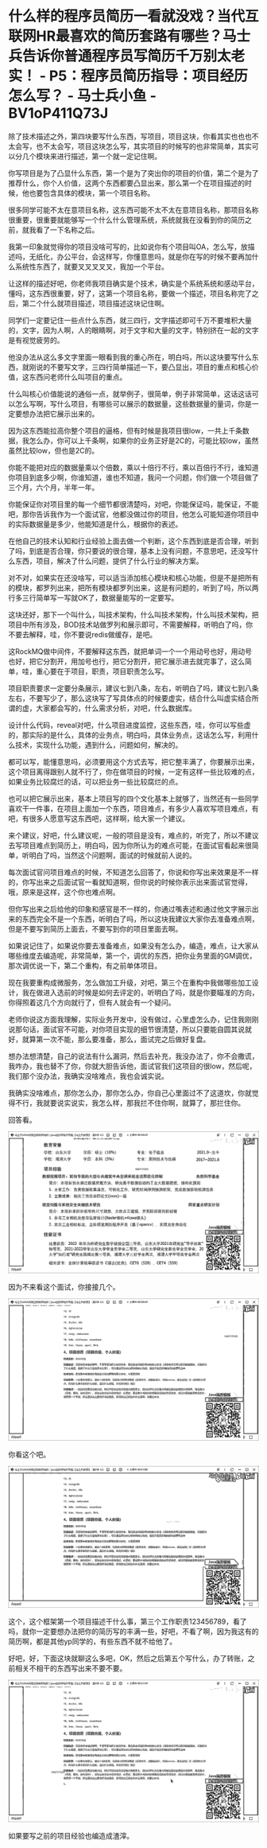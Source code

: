 # 什么样的程序员简历一看就没戏？当代互联网HR最喜欢的简历套路有哪些？马士兵告诉你普通程序员写简历千万别太老实！ - P5：程序员简历指导：项目经历怎么写？ - 马士兵小鱼 - BV1oP411Q73J

除了技术描述之外，第四块要写什么东西，写项目，项目这块，你看其实也也也不太会写，也不太会写，项目这块怎么写，其实项目的时候写的也非常简单，其实可以分几个模块来进行描述，第一个就一定记住啊。

你写项目是为了凸显什么东西，第一个是为了突出你的项目的价值，第二个是为了推荐什么，你个人价值，这两个东西都要凸显出来，那么第一个在项目描述的时候，他也要包含具体的模块，第一个项目名称。

很多同学可能不太在意项目名称，这东西可能不太不太在意项目名称，那项目名称很重要，很重要就能够写一个什么什么管理系统，系统就我在没看到你的简历之前，就我看了一下名称之后。

我第一印象就觉得你的项目没啥可写的，比如说你有个项目叫OA，怎么写，放描述吗，无纸化，办公平台，会这样写，你懂意思吗，就是你在写的时候不要再加什么系统性东西了，就要叉叉叉叉叉，我加一个平台。

让这样的描述好吧，你老师我项目确实是个技术，确实是个系统系统和感动平台，懂吗，这东西很重要，好了，这第一个项目名称，要做一个描述，项目名称完了之后，第二个什么就项目描述，项目描述这块记住啊。

同学们一定要记住一些点什么东西，就三四行，文字描述即可千万不要堆积大量的，文字，因为人啊，人的眼睛啊，对于文字和大量的文字，特别挤在一起的文字是有视觉疲劳的。

他没办法从这么多文字里面一眼看到我的重心所在，明白吗，所以这块要写什么东西，就刚说的不要写文字，三四行简单描述一下，要凸显出，项目的重点和核心价值，这东西问老师什么叫项目的重点。

什么叫核心价值能说的通俗一点，就举例子，很简单，例子非常简单，这话这话可以怎么写啊，写什么项目，有哪些可以展示的数据量，这些数据量的量词，你是一定要想办法把它展示出来的。

因为这东西能拉高你整个项目的逼格，但有时候是我项目很low，一共上千条数据，我怎么办，你可以上千条啊，如果你的业务正好是2C的，可能比较low，虽然虽然比较low，但也是2C的。

你能不能把对应的数据量乘以个倍数，乘以十倍行不行，乘以百倍行不行，谁知道你项目到底多少啊，你谁知道，谁也不知道，我问一个问题，你们做一个项目做了三个月，六个月，半年一年。

你能保证你对项目里的每一个细节都很清楚吗，对吧，你能保证吗，能保证，不能吧，那你告诉我作为一个面试官，他都没做过你的项目，他怎么可能知道你项目中的实际数据量是多少，他能知道是什么，根据你的表述。

在他自己的技术认知和行业经验上面去做一个判断，这个东西到底是否合理，听到了吗，到底是否合理，你只要说的很合理，基本上没有问题，不意思吧，还没写什么东西，项目，解决了什么问题，提供了什么行业的解决方案。

对不对，如果实在还没啥写，可以适当添加核心模块和核心功能，但是不是把所有的模块，都罗列出来，把所有模块都罗列出来，这是有问题的，听到了吗，所以两行多三行简单写一写就OK了，数据量能写的一定要写。

这块还好，那下一个叫什么，叫技术架构，什么叫技术架构，什么叫技术架构，把项目中所有涉及，BOD技术站做罗列和展示即可，不需要解释，听明白了吗，你不要去解释，哇，你不要说redis做缓存，是吧。

这RockMQ做中间件，不要解释这东西，就把单词一个一个用动号也好，用动号也好，把它分割开，用加号也行，把它分割开，把它展示进去就完事了，这么简单，哇，重心要在于项目，职责，项目职责怎么写。

项目职责要求一定要分条展示，建议七到八条，左右，听明白了吗，建议七到八条左右，不要写少了，那么这块写了写具体点的时候要虚实，结合什么叫虚实结合所谓的虚，大家都会写的，什么需求分析，对吧，什么数据库。

设计什么代码，reveal对吧，什么项目进度监控，这些东西，哇，你可以写些虚的，那实际的是什么，具体的业务点，明白吗，具体业务点，这话怎么写，利用什么技术，实现什么功能，遇到什么，问题如何，解决的。

都可以写，能懂意思吗，必须要用这个方式去写，把它整丰满了，你要展示出来，这个项目离得跟别人就不行了，你在做项目的时候，一定有这样一些比较难的点，如果业务比较腐烂的话，可以把业务一些比较腐烂的点。

也可以把它展示出来，基本上项目写的四个文化基本上就够了，当然还有一些同学喜欢干一件事，在项目上面加一个东西，项目难点，有多少人喜欢写项目难点，有吧，有很多人愿意写这东西吧，这样啊，给大家一个建议。

来个建议，好吧，什么建议呢，一般的项目是没有，难点的，听完了，所以不建议去写项目难点到简历上，明白吗，因为你所认为的难点可能，在面试官看起来很简单，听明白了吗，当然这个问题啊，面试的时候就前人说的。

每次面试官问项目难点的时候，不知道怎么回答了，你说和你写出来效果是不一样的，你写出来之后面试官一看就知道啊，但你说的时候你表示出来面试官觉得，哦，原来是这样，这个你也难点啊。

但你写出来之后给他的印象和感官是不一样的，你通过嘴表述和通过他文字展示出来的东西完全不是一个东西，听明白了吗，所以这块我建议大家你去准备难点啊，但是不要写到简历上面去，不要写到你的项目里面去啊。

如果说记住了，如果说你要去准备难点，如果没有怎么办，编造，难点，让大家从哪些维度去编造呢，非常简单，第一个，调优的东西，把你业务里面的GM调优，那次调优说一下，第二个重构，有之前单体项目。

现在我要重构成微服务，怎么做加工升级，对吧，第三个在重构中我做哪些加工设计，我在做进入选前的时候是如何去评定的，听明白了吗，就是你要瞄准的方向，你得照着这几个方向就行了，但有人就会有一个疑问。

老师你说这方面我理解，实际业务开发中，没有做过，心里虚怎么办，记住我刚刚说那句话，面试官不可能，对你项目实现的细节很清楚，所以只要能自圆其说就好，就算第一次不能，那么要准备，那么，面试完之后做好复盘。

想办法想清楚，自己的说法有什么漏洞，然后去补充，我没办法了，你不会撒谎，我咋办，我也替不了你，你就大胆告诉他，面试官我们这项目的很low，然后呢，我们那个没办法，我确实没啥难点，我也会诚实说。

我确实没啥难点，那你怎么办，那你怎么办，你自己心里面过不了这道坎，你就觉得不行，我就要说实说实，我怎么样，那我拦不住你啊，就算了，那拦住你。

回答看。

![](img/ceb892ae3cf18c88a4c99e3eb50ee9ec_1.png)

因为不来看这个面试，你接接几个。

![](img/ceb892ae3cf18c88a4c99e3eb50ee9ec_3.png)

你看这个吧。

![](img/ceb892ae3cf18c88a4c99e3eb50ee9ec_5.png)

这个，这个框架第一个项目描述干什么事，第三个工作职责123456789，看了吗，就你一定要想办法把你的简历写的丰满一些，好吧，不看了啊，因为我这有的简历啊，都是其他yp同学的，有些东西不就不给他了。

好吧，好，下面这块就聊这么多吧，OK，然后之后第五个写什么，办了转账，之前相关不相干的东西写出来不要不要。

![](img/ceb892ae3cf18c88a4c99e3eb50ee9ec_7.png)

如果要写之前的项目经验也编造成渣滓。